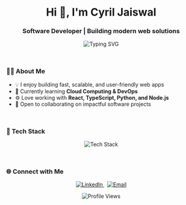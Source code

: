 <h1 align="center">Hi 👋, I'm Cyril Jaiswal</h1>
<h3 align="center">Software Developer | Building modern web solutions</h3>

<p align="center">
  <img src="https://readme-typing-svg.demolab.com?font=Fira+Code&size=24&pause=1000&color=6D00FF&center=true&vCenter=true&width=500&lines=Full-Stack+Web+Developer;Tech+Explorer;Problem+Solver" alt="Typing SVG" />
</p>

<br>

### 👨‍💻 About Me

- 💡 I enjoy building fast, scalable, and user-friendly web apps  
- 🌱 Currently learning **Cloud Computing & DevOps**  
- ⚙️ Love working with **React, TypeScript, Python, and Node.js**  
- 🤝 Open to collaborating on impactful software projects  

<br>

### 🧰 Tech Stack

<p align="center">
  <img src="https://skillicons.dev/icons?i=react,typescript,python,nodejs,aws,docker,git,html,css" alt="Tech Stack" />
</p>

<br>

### 🌐 Connect with Me

<p align="center">
  <a href="https://www.linkedin.com/in/cyriljaiswal/" target="_blank">
    <img src="https://img.shields.io/badge/LinkedIn-0A66C2?style=for-the-badge&logo=linkedin&logoColor=white" alt="LinkedIn"/>
  </a>
  &nbsp;
  <a href="mailto:cyriljaiswal@gmail.com">
    <img src="https://img.shields.io/badge/Email-D14836?style=for-the-badge&logo=gmail&logoColor=white" alt="Email"/>
  </a>
</p>

<p align="center">
  <img src="https://komarev.com/ghpvc/?username=cyriljaiswal&style=flat-square&color=6D00FF" alt="Profile Views" />
</p>
